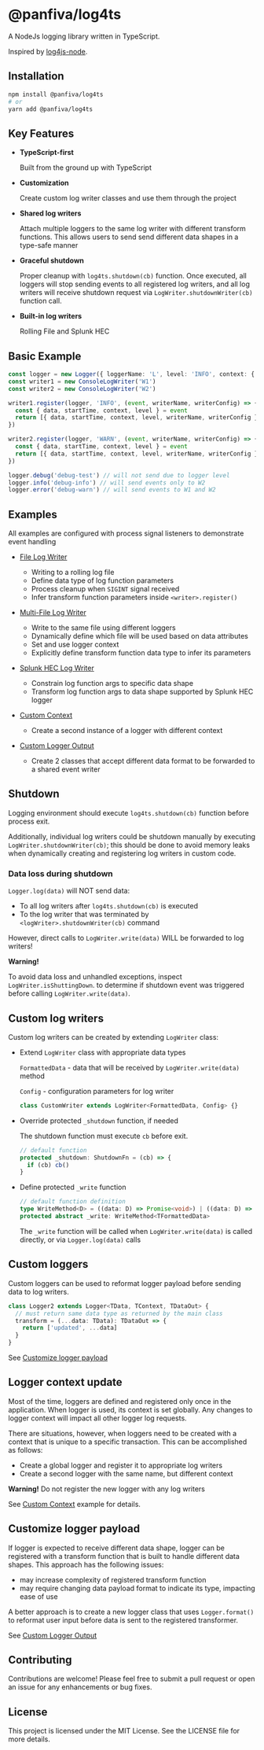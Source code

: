 # @panfiva/log4ts

A NodeJs logging library written in TypeScript.

Inspired by [log4js-node](https://log4js-node.github.io/log4js-node).

## Installation

```bash
npm install @panfiva/log4ts
# or
yarn add @panfiva/log4ts
```

## Key Features

- **TypeScript-first**

  Built from the ground up with TypeScript

- **Customization**

  Create custom log writer classes and use them through the project

- **Shared log writers**

  Attach multiple loggers to the same log writer with different transform functions.
  This allows users to send send different data shapes in a type-safe manner

- **Graceful shutdown**

  Proper cleanup with `log4ts.shutdown(cb)` function. Once executed, all loggers will stop
  sending events to all registered log writers, and all log writers will receive shutdown
  request via `LogWriter.shutdownWriter(cb)` function call.

- **Built-in log writers**

  Rolling File and Splunk HEC

## Basic Example

```ts
const logger = new Logger({ loggerName: 'L', level: 'INFO', context: { label: 'test' } })
const writer1 = new ConsoleLogWriter('W1')
const writer2 = new ConsoleLogWriter('W2')

writer1.register(logger, 'INFO', (event, writerName, writerConfig) => {
  const { data, startTime, context, level } = event
  return [{ data, startTime, context, level, writerName, writerConfig }]
})

writer2.register(logger, 'WARN', (event, writerName, writerConfig) => {
  const { data, startTime, context, level } = event
  return [{ data, startTime, context, level, writerName, writerConfig }]
})

logger.debug('debug-test') // will not send due to logger level
logger.info('debug-info') // will send events only to W2
logger.error('debug-warn') // will send events to W1 and W2
```

## Examples

All examples are configured with process signal listeners to demonstrate event handling

- [File Log Writer](./src/examples/file.ts)

  - Writing to a rolling log file
  - Define data type of log function parameters
  - Process cleanup when `SIGINT` signal received
  - Infer transform function parameters inside `<writer>.register()`

- [Multi-File Log Writer](./src/examples/multiFile.ts)

  - Write to the same file using different loggers
  - Dynamically define which file will be used based on data attributes
  - Set and use logger context
  - Explicitly define transform function data type to infer its parameters

- [Splunk HEC Log Writer](./src/examples/splunkHec.ts)

  - Constrain log function args to specific data shape
  - Transform log function args to data shape supported by Splunk HEC logger

- [Custom Context](src/examples/customContext.ts)

  - Create a second instance of a logger with different context

- [Custom Logger Output](src/examples/customLoggerOutput.ts)

  - Create 2 classes that accept different data format to be
    forwarded to a shared event writer

## Shutdown

Logging environment should execute `log4ts.shutdown(cb)` function before process exit.

Additionally, individual log writers could be shutdown manually by executing
`LogWriter.shutdownWriter(cb)`; this should be done to avoid memory leaks when
dynamically creating and registering log writers in custom code.

### Data loss during shutdown

`Logger.log(data)` will NOT send data:

- To all log writers after `log4ts.shutdown(cb)` is executed
- To the log writer that was terminated by `<logWriter>.shutdownWriter(cb)` command

However, direct calls to `LogWriter.write(data)` WILL be forwarded to log writers!

**Warning!**

To avoid data loss and unhandled exceptions, inspect `LogWriter.isShuttingDown`.
to determine if shutdown event was triggered before calling `LogWriter.write(data)`.

## Custom log writers

Custom log writers can be created by extending `LogWriter` class:

- Extend `LogWriter` class with appropriate data types

  `FormattedData` - data that will be received by `LogWriter.write(data)` method

  `Config` - configuration parameters for log writer

  ```ts
  class CustomWriter extends LogWriter<FormattedData, Config> {}
  ```

- Override protected `_shutdown` function, if needed

  The shutdown function must execute `cb` before exit.

  ```ts
  // default function
  protected _shutdown: ShutdownFn = (cb) => {
    if (cb) cb()
  }
  ```

- Define protected `_write` function

  ```ts
  // default function definition
  type WriteMethod<D> = ((data: D) => Promise<void>) | ((data: D) => void)
  protected abstract _write: WriteMethod<TFormattedData>
  ```

  The `_write` function will be called when `LogWriter.write(data)`
  is called directly, or via `Logger.log(data)` calls

## Custom loggers

Custom loggers can be used to reformat logger payload before sending data
to log writers.

```ts
class Logger2 extends Logger<TData, TContext, TDataOut> {
  // must return same data type as returned by the main class
  transform = (...data: TData): TDataOut => {
    return ['updated', ...data]
  }
}
```

See [Customize logger payload](./README.md#customize-logger-payload)

## Logger context update

Most of the time, loggers are defined and registered only once in the application.
When logger is used, its context is set globally. Any changes to logger context will
impact all other logger log requests.

There are situations, however, when loggers need to be created with a context that is
unique to a specific transaction. This can be accomplished as follows:

- Create a global logger and register it to appropriate log writers
- Create a second logger with the same name, but different context

**Warning!** Do not register the new logger with any log writers

See [Custom Context](src/examples/customContext.ts) example for details.

## Customize logger payload

If logger is expected to receive different data shape, logger can be registered with
a transform function that is built to handle different data shapes. This approach
has the following issues:

- may increase complexity of registered transform function
- may require changing data payload format to indicate its type, impacting ease of use

A better approach is to create a new logger class that uses `Logger.format()` to reformat
user input before data is sent to the registered transformer.

See [Custom Logger Output](src/examples/customLoggerOutput.ts)

## Contributing

Contributions are welcome! Please feel free to submit a pull request
or open an issue for any enhancements or bug fixes.

## License

This project is licensed under the MIT License. See the LICENSE file for more details.
